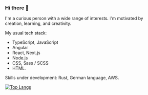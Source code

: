 ### Hi there 👋

I'm a curious person with a wide range of interests. I'm motivated by creation, learning, and creativity.

My usual tech stack:
- TypeScript, JavaScript
- Angular
- React, Next.js
- Node.js
- CSS, Sass / SCSS
- HTML.

Skills under development: Rust, German language, AWS.

[![Top Langs](https://github-readme-stats.vercel.app/api/top-langs/?username=krondorl&layout=compact&hide=html,css,PHP,scss)](https://github.com/anuraghazra/github-readme-stats)

